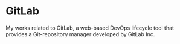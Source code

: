 # GitLab
My works related to GitLab, a web-based DevOps lifecycle tool that provides a Git-repository manager developed by GitLab Inc.
